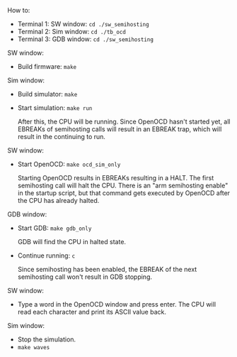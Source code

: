 How to:


- Terminal 1: SW window: `cd ./sw_semihosting`
- Terminal 2: Sim window: `cd ./tb_ocd`
- Terminal 3: GDB window: `cd ./sw_semihosting`

SW window:


* Build firmware: `make`

Sim window:

* Build simulator: `make`
* Start simulation: `make run`

    After this, the CPU will be running. Since OpenOCD hasn't started yet, 
    all EBREAKs of semihosting calls will result in an EBREAK trap, which 
    will result in the continuing to run.

SW window:

* Start OpenOCD: `make ocd_sim_only`

    Starting OpenOCD results in EBREAKs resulting in a HALT. The first semihosting
    call will halt the CPU. 
    There is an "arm semihosting enable" in the startup script, but that command
    gets executed by OpenOCD after the CPU has already halted.

GDB window:

* Start GDB: `make gdb_only`

    GDB will find the CPU in halted state.

* Continue running: `c`

    Since semihosting has been enabled, the EBREAK of the next semihosting
    call won't result in GDB stopping. 


SW window:

* Type a word in the OpenOCD window and press enter. The CPU will read each character
  and print its ASCII value back.

Sim window:

* Stop the simulation.
* `make waves`

